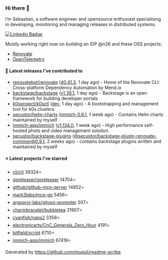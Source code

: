 ### Hi there 👋

I’m Sebastian, a software engineer and opensource enthusiast specialising in developing, monitoring and managing releases in distributed systems.    

[![Linkedin Badge](https://img.shields.io/badge/-LinkedIn-blue?style=flat&logo=Linkedin&logoColor=white&link=https://www.linkedin.com/in/sebastian-poxhofer/)](https://www.linkedin.com/in/sebastian-poxhofer/)

Mostly working right now on building an IDP @n26 and these OSS projects:
- [Renovate](https://github.com/renovatebot/renovate)
- [OpenTelemetry](https://github.com/open-telemetry)



#### 🚀 Latest releases I've contributed to

- [renovatebot/renovate](https://github.com/renovatebot/renovate) ([40.41.3](https://github.com/renovatebot/renovate/releases/tag/40.41.3), 1 day ago) - Home of the Renovate CLI: Cross-platform Dependency Automation by Mend.io
- [backstage/backstage](https://github.com/backstage/backstage) ([v1.39.1](https://github.com/backstage/backstage/releases/tag/v1.39.1), 1 day ago) - Backstage is an open framework for building developer portals
- [k0sproject/k0sctl](https://github.com/k0sproject/k0sctl) ([dev](https://github.com/k0sproject/k0sctl/releases/tag/dev), 1 day ago) - A bootstrapping and management tool for k0s clusters.
- [secustor/helm-charts](https://github.com/secustor/helm-charts) ([immich-0.6.1](https://github.com/secustor/helm-charts/releases/tag/immich-0.6.1), 1 week ago) - Contains Helm charts maintained by myself
- [immich-app/immich](https://github.com/immich-app/immich) ([v1.134.0](https://github.com/immich-app/immich/releases/tag/v1.134.0), 1 week ago) - High performance self-hosted photo and video management solution.
- [secustor/backstage-plugins](https://github.com/secustor/backstage-plugins) ([@secustor/backstage-plugin-renovate-common@0.9.1](https://github.com/secustor/backstage-plugins/releases/tag/%40secustor/backstage-plugin-renovate-common%400.9.1), 2 weeks ago) - contains backstage plugins written and maintained by myself

#### ⭐ Latest projects I've starred

- [cli/cli](https://github.com/cli/cli) 39324⭐
- [goreleaser/goreleaser](https://github.com/goreleaser/goreleaser) 14704⭐
- [github/github-mcp-server](https://github.com/github/github-mcp-server) 14952⭐
- [mark3labs/mcp-go](https://github.com/mark3labs/mcp-go) 5456⭐
- [argoproj-labs/gitops-promoter](https://github.com/argoproj-labs/gitops-promoter) 207⭐
- [charmbracelet/bubbletea](https://github.com/charmbracelet/bubbletea) 31907⭐
- [cyanfish/naps2](https://github.com/cyanfish/naps2) 3358⭐
- [electronicarts/CnC_Generals_Zero_Hour](https://github.com/electronicarts/CnC_Generals_Zero_Hour) 4191⭐
- [bitfield/script](https://github.com/bitfield/script) 6710⭐
- [immich-app/immich](https://github.com/immich-app/immich) 67419⭐



Generated by https://github.com/muesli/readme-scribe
